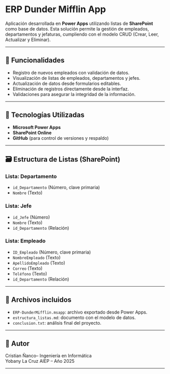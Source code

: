 # ERP Dunder Mifflin App

Aplicación desarrollada en **Power Apps** utilizando listas de **SharePoint** como base de datos. Esta solución permite la gestión de empleados, departamentos y jefaturas, cumpliendo con el modelo CRUD (Crear, Leer, Actualizar y Eliminar).

---

## 📌 Funcionalidades

- Registro de nuevos empleados con validación de datos.
- Visualización de listas de empleados, departamentos y jefes.
- Actualización de datos desde formularios editables.
- Eliminación de registros directamente desde la interfaz.
- Validaciones para asegurar la integridad de la información.

---

## 🧰 Tecnologías Utilizadas

- **Microsoft Power Apps**
- **SharePoint Online**
- **GitHub** (para control de versiones y respaldo)

---

## 🗃️ Estructura de Listas (SharePoint)

### Lista: Departamento
- `id_Departamento` (Número, clave primaria)
- `Nombre` (Texto)

### Lista: Jefe
- `id_Jefe` (Número)
- `Nombre` (Texto)
- `id_Departamento` (Relación)

### Lista: Empleado
- `ID_Empleado` (Número, clave primaria)
- `NombreEmpleado` (Texto)
- `ApellidoEmpleado` (Texto)
- `Correo` (Texto)
- `Teléfono` (Texto)
- `id_Departamento` (Relación)

---

## 💾 Archivos incluidos

- `ERP-DunderMifflin.msapp`: archivo exportado desde Power Apps.
- `estructura_listas.md`: documento con el modelo de datos.
- `conclusion.txt`: análisis final del proyecto.

---

## 🔗 Autor

Cristian Ñanco– Ingeniería en Informática  
Yobany La Cruz
AIEP – Año 2025

---

